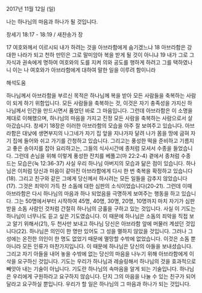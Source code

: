 2017년 11월 12일 (일)

나는 하나님의 마음과 하나가 될 것입니다. 



창세기 18:17 - 18:19 / 새찬송가  장


17 여호와께서 이르시되 내가 하려는 것을 아브라함에게 숨기겠느냐 18 아브라함은 강대한 나라가 되고 천하 만민은 그로 말미암아 복을 받게 될 것이 아니냐 19 내가 그로 그 자식과 권속에게 명하여 여호와의 도를 지켜 의와 공도를 행하게 하려고 그를 택하였나니 이는 나 여호와가 아브라함에게 대하여 말한 일을 이루려 함이니라

해석도움





하나님께서 아브라함을 부르신 목적은 하나님께 복을 받아 모든 사람들을 축복하는 사람이 되게 하기 위함입니다. 모든 사람들을 축복하는 것, 이것은 자기 충족성을 가지신 하나님께서 인간을 만드시면서 품었던 바로 그 마음입니다. 그런데 아브라함은 이 소명을 제대로 이해했으며, 하나님의 마음을 가지고 진정 모든 사람을 축복하는 사람으로서 살아갔습니다. 창세기 18장은 이러한 아브라함의 모습을 아주 잘 보여주고 있습니다. 아브라함은 대낮에 생면부지의 나그네가 자기 집 앞을 지나가자 달려 나가 몸을 땅에 굽혀 자기 집에 들어와 쉬고 가기를 간청하고 있습니다. 그리고는 풍성한 떡을 준비하고 기름지고 좋은 송아지를 잡아 요리하고는, 그들의 식사시간에 종처럼 모셔서 수종을 들었습니다. 그런데 손님을 위해 이렇게 풍성한 잔치를 베풀고(마 22:2-4) 곁에서 종처럼 수종 드는 모습은(눅 12:36-37) 사실 우리 하나님 아버지의 모습과 닮은 점이 있습니다. 하나님은 이처럼 당신과 마음이 같아진 아브라함에게 다시 한 번 축복을 확정하고 있습니다(18). 그리고 친구와 같은 그에게 당신께서 하시려는 모든 일들을 감추지 않았습니다(17). 그것은 죄악이 가득 찬 소돔에 대한 심판의 소식이었습니다(20-21). 그런데 이때 아브라함은 다시 하나님의 마음과 하나 되었음을 극명하게 보여주는 행동을 하고 있습니다. 그는 50명에서부터 시작하여 45명, 40명, 30명, 20명, 10명까지 마치 자기가 심판받을 소돔 사람인 것처럼 간절히 하나님의 긍휼을 구하고 있는 것입니다. 사실 이 기도는 하나님이 너무나도 듣고 싶은 기도였습니다. 이 때문에 하나님은 소돔의 죄악을 직접 보고 알기 위해서(21), 두 천사만 보내고 하나님 당신은 아브라함 앞에 머물러 계셨던 것입니다(22). 하나님은 의인이 한 명만 있어도 그 성을 멸하지 않았을 것입니다. 그러나 그 성에는 온전한 의인이 한 명도 없었기 때문에 멸망할 수밖에 없었습니다. 이것은 소돔 뿐 아니라 모든 인류가 마찬가지입니다. 이 때문에 하나님은 당신의 아들을 보내셨습니다. 그리고 자기 아들을 내어 놓을 수밖에 없는 당신의 마음을 나누기 위해 아브라함에게 이삭을 요구하신 것입니다. 기도는 우리가 하나님과 레슬링해서 하나님의 것을 효과적으로 빼앗아 내는 기술이 아닙니다. 기도란 하나님의 속마음을 알게 되는 기술입니다. 하나님은 우리에게 구원하라고 요구하지 않습니다. 단지 그의 마음을 나눌 수 있는 친구가 되어 달라고 요구하실 뿐입니다.
우리가 할 일은 하나님의 그 마음과 하나가 되는 것입니다.